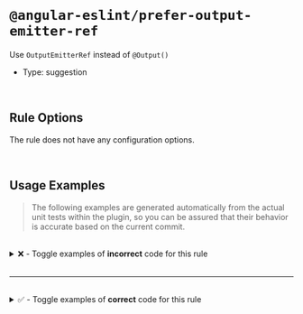 <!--

  DO NOT EDIT.

  This markdown file was autogenerated using a mixture of the following files as the source of truth for its data:
  - ../../src/rules/prefer-output-emitter-ref.ts
  - ../../tests/rules/prefer-output-emitter-ref/cases.ts

  In order to update this file, it is therefore those files which need to be updated, as well as potentially the generator script:
  - ../../../../tools/scripts/generate-rule-docs.ts

-->

<br>

# `@angular-eslint/prefer-output-emitter-ref`

Use `OutputEmitterRef` instead of `@Output()`

- Type: suggestion

<br>

## Rule Options

The rule does not have any configuration options.

<br>

## Usage Examples

> The following examples are generated automatically from the actual unit tests within the plugin, so you can be assured that their behavior is accurate based on the current commit.

<br>

<details>
<summary>❌ - Toggle examples of <strong>incorrect</strong> code for this rule</summary>

<br>

#### Default Config

```json
{
  "rules": {
    "@angular-eslint/prefer-output-emitter-ref": [
      "error"
    ]
  }
}
```

<br>

#### ❌ Invalid Code

```ts
class Test {
  @Output()
  ~~~~~~~~~
  readonly change: EventEmitter<number>;
}
```

</details>

<br>

---

<br>

<details>
<summary>✅ - Toggle examples of <strong>correct</strong> code for this rule</summary>

<br>

#### Default Config

```json
{
  "rules": {
    "@angular-eslint/prefer-output-emitter-ref": [
      "error"
    ]
  }
}
```

<br>

#### ✅ Valid Code

```ts
class Test {
  change = outputValue();
}
```

<br>

---

<br>

#### Default Config

```json
{
  "rules": {
    "@angular-eslint/prefer-output-emitter-ref": [
      "error"
    ]
  }
}
```

<br>

#### ✅ Valid Code

```ts
class Test {
  change = new EventEmitter();
}
```

<br>

---

<br>

#### Default Config

```json
{
  "rules": {
    "@angular-eslint/prefer-output-emitter-ref": [
      "error"
    ]
  }
}
```

<br>

#### ✅ Valid Code

```ts
class Test {
  readonly change = output();
}
```

<br>

---

<br>

#### Default Config

```json
{
  "rules": {
    "@angular-eslint/prefer-output-emitter-ref": [
      "error"
    ]
  }
}
```

<br>

#### ✅ Valid Code

```ts
class Test {
  readonly change = output<string>();
}
```

</details>

<br>

